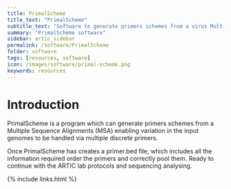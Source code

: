```yaml
---
title: PrimalScheme
title_text: "PrimalScheme"
subtitle_text: "Software to generate primers schemes from a virus Multiple Sequence Alignment."
summary: "PrimalScheme software"
sidebar: artic_sidebar
permalink: /software/PrimalScheme
folder: software
tags: [resources, software]
icon: /images/software/primal-scheme.png
keywords: resources
---
```


# Introduction 

PrimalScheme is a program which can generate primers schemes from a Multiple Sequence Alignments (MSA) enabling variation in the input genomes to be handled via multiple discrete primers. 

Once PrimalScheme has creates a primer.bed file, which includes all the information required order the primers and correctly pool them. Ready to continue with the ARTIC lab protocols and sequencing analysing.

{% include links.html %}

